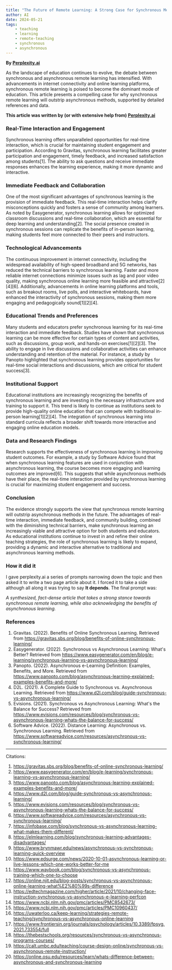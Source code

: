 ```yaml
---
title: "The Future of Remote Learning: A Strong Case for Synchronous Methods"
author: AI
date: 2024-05-21
tags:
    - teaching
    - learning
    - remote-teaching
    - synchronous
    - asynchronous
---
```

**By [Perplexity.ai](http://www.perplexity.ai)**

As the landscape of education continues to evolve, the debate between synchronous and asynchronous remote learning has intensified. With advancements in internet connectivity and online learning platforms, synchronous remote learning is poised to become the dominant mode of education. This article presents a compelling case for why synchronous remote learning will outstrip asynchronous methods, supported by detailed references and data.

**This article was written by (or with extensive help from) [Perplexity.ai](www.perplexity.ai)**

### Real-Time Interaction and Engagement

Synchronous learning offers unparalleled opportunities for real-time interaction, which is crucial for maintaining student engagement and participation. According to Gravitas, synchronous learning facilitates greater participation and engagement, timely feedback, and increased satisfaction among students[1]. The ability to ask questions and receive immediate responses enhances the learning experience, making it more dynamic and interactive.

### Immediate Feedback and Collaboration

One of the most significant advantages of synchronous learning is the provision of immediate feedback. This real-time interaction helps clarify misconceptions quickly and fosters a sense of community among learners. As noted by Easygenerator, synchronous learning allows for optimized classroom discussions and real-time collaboration, which are essential for deep learning and understanding[2]. The social presence created in synchronous sessions can replicate the benefits of in-person learning, making students feel more connected to their peers and instructors.

### Technological Advancements

The continuous improvement in internet connectivity, including the widespread availability of high-speed broadband and 5G networks, has reduced the technical barriers to synchronous learning. Faster and more reliable internet connections minimize issues such as lag and poor video quality, making synchronous online learning more feasible and attractive[2][4][6]. Additionally, advancements in online learning platforms and tools, such as breakout rooms, live polls, and interactive whiteboards, have enhanced the interactivity of synchronous sessions, making them more engaging and pedagogically sound[1][2][4].

### Educational Trends and Preferences

Many students and educators prefer synchronous learning for its real-time interaction and immediate feedback. Studies have shown that synchronous learning can be more effective for certain types of content and activities, such as discussions, group work, and hands-on exercises[1][2][3]. The ability to engage in live discussions and collaborative activities can enhance understanding and retention of the material. For instance, a study by Panopto highlighted that synchronous learning provides opportunities for real-time social interactions and discussions, which are critical for student success[3].

### Institutional Support

Educational institutions are increasingly recognizing the benefits of synchronous learning and are investing in the necessary infrastructure and training to support it. This trend is likely to continue as institutions seek to provide high-quality online education that can compete with traditional in-person learning[1][2][4]. The integration of synchronous learning into standard curricula reflects a broader shift towards more interactive and engaging online education models.

### Data and Research Findings

Research supports the effectiveness of synchronous learning in improving student outcomes. For example, a study by Software Advice found that when synchronous learning features are used in conjunction with asynchronous learning, the course becomes more engaging and learning outcomes are improved[6]. This suggests that while asynchronous methods have their place, the real-time interaction provided by synchronous learning is crucial for maximizing student engagement and success.

### Conclusion

The evidence strongly supports the view that synchronous remote learning will outstrip asynchronous methods in the future. The advantages of real-time interaction, immediate feedback, and community building, combined with the diminishing technical barriers, make synchronous learning an increasingly viable and attractive option for both students and educators. As educational institutions continue to invest in and refine their online teaching strategies, the role of synchronous learning is likely to expand, providing a dynamic and interactive alternative to traditional and asynchronous learning methods.

### How it did it

I gave perplexity.ai a series of prompts narrowing down the topic and then asked it to write a two page article about it. I forced it to take a side although all along it was trying to say **It depends**. The final prompt was: 

*A synthesized, fact-dense article that takes a strong stance towards synchronous remote learning, while also acknowledging the benefits of asynchronous learning.*

### References

1. Gravitas. (2022). Benefits of Online Synchronous Learning. Retrieved from https://gravitas.sbs.org/blog/benefits-of-online-synchronous-learning/
2. Easygenerator. (2022). Synchronous vs Asynchronous Learning: What's Better? Retrieved from https://www.easygenerator.com/en/blog/e-learning/synchronous-learning-vs-asynchronous-learning/
3. Panopto. (2022). Asynchronous e-Learning Definition: Examples, Benefits, and More. Retrieved from https://www.panopto.com/blog/asynchronous-learning-explained-examples-benefits-and-more/
4. D2L. (2021). A Complete Guide to Synchronous vs. Asynchronous Learning. Retrieved from https://www.d2l.com/blog/guide-synchronous-vs-asynchronous-learning/
5. Evisions. (2021). Synchronous vs Asynchronous Learning: What's the Balance for Success? Retrieved from https://www.evisions.com/resources/blog/synchronous-vs-asynchronous-learning-whats-the-balance-for-success/
6. Software Advice. (2022). Distance Learning: Asynchronous vs. Synchronous Learning. Retrieved from https://www.softwareadvice.com/resources/asynchronous-vs-synchronous-learning/

---
Citations:

1. https://gravitas.sbs.org/blog/benefits-of-online-synchronous-learning/
2. https://www.easygenerator.com/en/blog/e-learning/synchronous-learning-vs-asynchronous-learning/
3. https://www.panopto.com/blog/asynchronous-learning-explained-examples-benefits-and-more/
4. https://www.d2l.com/blog/guide-synchronous-vs-asynchronous-learning/
5. https://www.evisions.com/resources/blog/synchronous-vs-asynchronous-learning-whats-the-balance-for-success/
6. https://www.softwareadvice.com/resources/asynchronous-vs-synchronous-learning/
7. https://infobase.com/blog/synchronous-vs-asynchronous-learning-what-makes-them-different/
1. https://elmlearning.com/blog/synchronous-learning-advantages-disadvantages/
1. https://www.brynmawr.edu/news/asynchronous-vs-synchronous-learning-quick-overview
1. https://www.edsurge.com/news/2020-10-01-asynchronous-learning-or-live-lessons-which-one-works-better-for-me
1. https://www.waybook.com/blog/synchronous-vs-asynchronous-training-which-one-to-choose
1. https://online.njit.edu/blog-posts/synchronous-vs-asynchronous-online-learning-what%E2%80%99s-difference
1. https://edtechmagazine.com/higher/article/2021/10/changing-face-instruction-synchronous-vs-asynchronous-e-learning-perfcon
1. https://www.ncbi.nlm.nih.gov/pmc/articles/PMC8542673/
1. https://www.ncbi.nlm.nih.gov/pmc/articles/PMC10960437/
1. https://uwaterloo.ca/keep-learning/strategies-remote-teaching/synchronous-vs-asynchronous-online-learning
1. https://www.frontiersin.org/journals/psychology/articles/10.3389/fpsyg.2021.733554/full
1. https://thebestschools.org/resources/synchronous-vs-asynchronous-programs-courses/
1. https://calt.umbc.edu/teaching/course-design-online/synchronous-vs-asynchronous-remote-instruction/
1. https://online.osu.edu/resources/learn/whats-difference-between-asynchronous-and-synchronous-learning